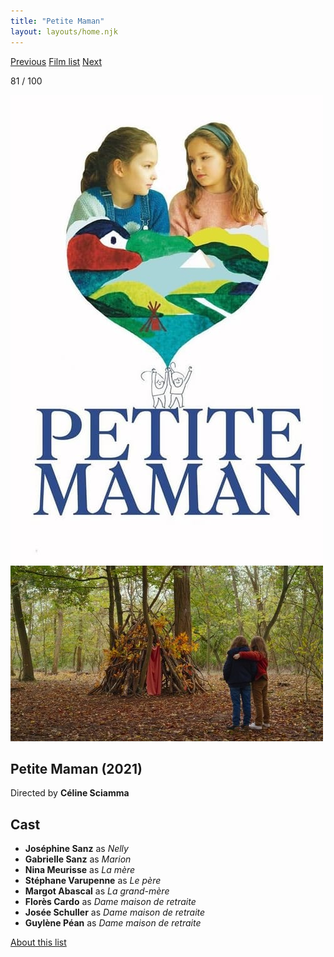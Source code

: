 ```yaml
---
title: "Petite Maman"
layout: layouts/home.njk
---
```


<nav class="films">
  <a class="prev" href="../nomadland">Previous</a>
  <a href="../">Film list</a>
  <a class="next" href="../coda">Next</a>
</nav>

<p>81 / 100</p>

<article class="film">
  <div class="backdrop-and-poster">
    <img class="poster" src="../films/posters/petite-maman.jpg" alt="">
    <img class="backdrop" src="../films/backdrops/petite-maman.jpg" alt="">
  </div>

  <h1>Petite Maman (2021)</h1>

  <p class="director">
    Directed by <strong>Céline Sciamma</strong>
  </p>


  <h2>
    Cast
  </h2>
  <ul>
    <li><strong>Joséphine Sanz</strong> as <em>Nelly</em></li>
<li><strong>Gabrielle Sanz</strong> as <em>Marion</em></li>
<li><strong>Nina Meurisse</strong> as <em>La mère</em></li>
<li><strong>Stéphane Varupenne</strong> as <em>Le père</em></li>
<li><strong>Margot Abascal</strong> as <em>La grand-mère</em></li>
<li><strong>Florès Cardo</strong> as <em>Dame maison de retraite</em></li>
<li><strong>Josée Schuller</strong> as <em>Dame maison de retraite</em></li>
<li><strong>Guylène Péan</strong> as <em>Dame maison de retraite</em></li>
  </ul>
</article>
<footer>
  <a href="../about">About this list</a>
</footer>
